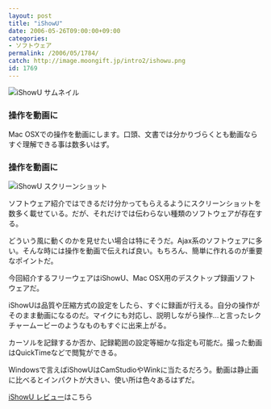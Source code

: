 ```yaml
---
layout: post
title: "iShowU"
date: 2006-05-26T09:00:00+09:00
categories:
- ソフトウェア
permalink: /2006/05/1784/
catch: http://image.moongift.jp/intro2/ishowu.png
id: 1769
---
```

 ![iShowU サムネイル](http://image.moongift.jp/intro2/ishowu.t.png "iShowU サムネイル")
  

### 操作を動画に
  
Mac OSXでの操作を動画にします。口頭、文書では分かりづらくとも動画ならすぐ理解できる事は数多いはず。  
<!--more-->  

### 操作を動画に
  

![iShowU スクリーンショット](http://image.moongift.jp/intro2/ishowu.png "iShowU スクリーンショット")

  

ソフトウェア紹介ではできるだけ分かってもらえるようにスクリーンショットを数多く載せている。だが、それだけでは伝わらない種類のソフトウェアが存在する。

  

どういう風に動くのかを見せたい場合は特にそうだ。Ajax系のソフトウェアに多い。そんな時には操作を動画で伝えれば良い。もちろん、簡単に作れるのが重要なポイントだ。

  

今回紹介するフリーウェアはiShowU、Mac OSX用のデスクトップ録画ソフトウェアだ。

  

iShowUは品質や圧縮方式の設定をしたら、すぐに録画が行える。自分の操作がそのまま動画になるのだ。マイクにも対応し、説明しながら操作…と言ったレクチャームービーのようなものもすぐに出来上がる。

  

カーソルを記録するか否か、記録範囲の設定等細かな指定も可能だ。撮った動画はQuickTimeなどで閲覧ができる。

  

Windowsで言えばiShowUはCamStudioやWinkに当たるだろう。動画は静止画に比べるとインパクトが大きい、使い所は色々あるはずだ。

  

[iShowU レビュー](http://oss.moongift.jp/review/i-1785.html)はこちら

